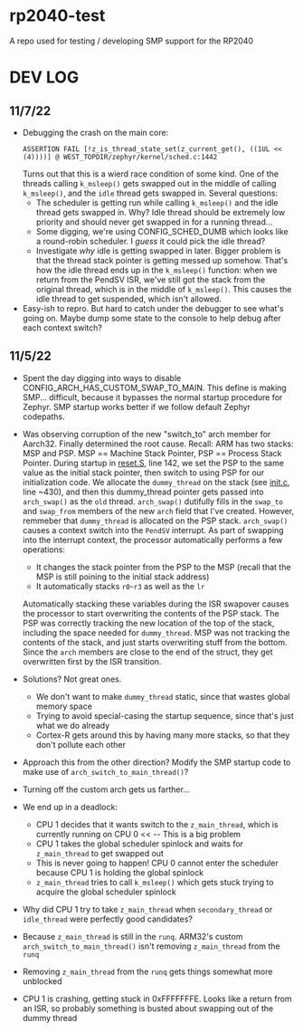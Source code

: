 # rp2040-test
A repo used for testing / developing SMP support for the RP2040

# DEV LOG

## 11/7/22
- Debugging the crash on the main core:
  ```
  ASSERTION FAIL [!z_is_thread_state_set(z_current_get(), ((1UL << (4))))] @ WEST_TOPDIR/zephyr/kernel/sched.c:1442
  ```
  Turns out that this is a wierd race condition of some kind. One of the threads calling `k_msleep()` gets swapped out in the middle of calling `k_msleep()`, and the `idle` thread gets swapped in. Several questions:
    - The scheduler is getting run while calling `k_msleep()` and the idle thread gets swapped in. Why? Idle thread should be extremely low priority and should never get swapped in for a running thread...
    - Some digging, we're using CONFIG_SCHED_DUMB which looks like a round-robin scheduler. I _guess_ it could pick the idle thread?
    - Investigate _why_ idle is getting swapped in later. Bigger problem is that the thread stack pointer
    is getting messed up somehow. That's how the idle thread ends up in the `k_msleep()` function: when we return from the PendSV ISR, we've still got the stack from the original thread, which is in the middle of `k_msleep()`. This causes the idle thread to get suspended, which isn't allowed.
- Easy-ish to repro. But hard to catch under the debugger to see what's going on. Maybe dump some state to the console to help debug after each context switch?

## 11/5/22
- Spent the day digging into ways to disable CONFIG_ARCH_HAS_CUSTOM_SWAP_TO_MAIN.
  This define is making SMP... difficult, because it bypasses the normal startup procedure for Zephyr. SMP
  startup works better if we follow default Zephyr codepaths.
- Was observing corruption of the new "switch_to" arch member for Aarch32. Finally determined the root cause.
  Recall: ARM has two stacks: MSP and PSP. MSP == Machine Stack Pointer, PSP == Process Stack Pointer.
  During startup in [reset.S](..\zephyrproject\zephyr\arch\arm\core\aarch32\cortex_m\reset.S), line 142, we set the PSP to the same value as the initial stack pointer, then switch to using PSP for our initialization code. We allocate the `dummy_thread` on the stack (see [init.c](..\zephyrproject\zephyr\kernel\init.c), line ~430), and then this dummy_thread pointer gets passed into `arch_swap()` as the `old` thread. `arch_swap()` dutifully fills in the `swap_to` and `swap_from` members of the new `arch` field that I've created. However, remmeber that `dummy_thread` is allocated on the PSP stack. `arch_swap()` causes a context switch into
  the `PendSV` interrupt. As part of swapping into the interrupt context, the processor automatically performs a few operations:
  - It changes the stack pointer from the PSP to the MSP (recall that the MSP is still poining to the initial stack address)
  - It automatically stacks `r0`-`r3` as well as the `lr`
  
  Automatically stacking these variables during the ISR swapover causes the processor to start overwriting the contents of the PSP stack. The PSP was correctly tracking the new location of the top of the stack, including the space needed for `dummy_thread`. MSP was not tracking the contents of the stack, and just starts
  overwriting stuff from the bottom. Since the `arch` members are close to the end of the struct, they get overwritten first by the ISR transition.

- Solutions? Not great ones. 
  - We don't want to make `dummy_thread` static, since that wastes global memory space
  - Trying to avoid special-casing the startup sequence, since that's just what we do already
  - Cortex-R gets around this by having many more stacks, so that they don't pollute each other

- Approach this from the other direction? Modify the SMP startup code to make use of `arch_switch_to_main_thread()`?
- Turning off the custom arch gets us farther...
- We end up in a deadlock:
  - CPU 1 decides that it wants switch to the `z_main_thread`, which is currently running on CPU 0 << -- This is a big problem
  - CPU 1 takes the global scheduler spinlock and waits for `z_main_thread` to get swapped out
  - This is never going to happen! CPU 0 cannot enter the scheduler because CPU 1 is holding the global spinlock
  - `z_main_thread` tries to call `k_msleep()` which gets stuck trying to acquire the global scheduler spinlock

- Why did CPU 1 try to take `z_main_thread` when `secondary_thread` or `idle_thread` were perfectly good candidates?
- Because `z_main_thread` is still in the `runq`. ARM32's custom `arch_switch_to_main_thread()` isn't removing `z_main_thread` from the `runq`
- Removing `z_main_thread` from the `runq` gets things somewhat more unblocked
- CPU 1 is crashing, getting stuck in 0xFFFFFFFE. Looks like a return from an ISR, so probably something is busted about swapping out of the dummy thread